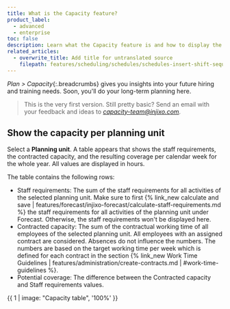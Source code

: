 ```yaml
---
title: What is the Capacity feature?
product_label:
  - advanced
  - enterprise
toc: false
description: Learn what the Capacity feature is and how to display the staff requirements, contracted capacity, and resulting coverage per calendar week for a planning unit.
related_articles:
  - overwrite_title: Add title for untranslated source
    filepath: features/scheduling/schedules/schedules-insert-shift-sequences.md
---
```


_Plan > Capacity_{:.breadcrumbs} gives you insights into your future hiring and training needs. Soon, you'll do your long-term planning here.

> This is the very first version. Still pretty basic? Send an email with your feedback and ideas to *capacity-team@injixo.com*.

## Show the capacity per planning unit

Select a **Planning unit**. A table appears that shows the staff requirements, the contracted capacity, and the resulting coverage per calendar week for the whole year. All values are displayed in hours.

The table contains the following rows:

- Staff requirements: The sum of the staff requirements for all activities of the selected planning unit. Make sure to first {% link_new calculate and save | features/forecast/injixo-forecast/calculate-staff-requirements.md %} the staff requirements for all activities of the planning unit under Forecast. Otherwise, the staff requirements won't be displayed here.
- Contracted capacity: The sum of the contractual working time of all employees of the selected planning unit. All employees with an assigned contract are considered. Absences do not influence the numbers. The numbers are based on the target working time per week which is defined for each contract in the section {% link_new Work Time Guidelines | features/administration/create-contracts.md | #work-time-guidelines %}.
- Potential coverage: The difference between the Contracted capacity and Staff requirements values.

{{ 1 | image: "Capacity table", '100%' }}
